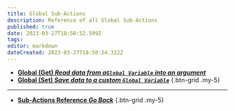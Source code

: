 ```yaml
---
title: Global Sub-Actions
description: Reference of all Global Sub-Actions
published: true
date: 2023-03-27T18:50:52.599Z
tags: 
editor: markdown
dateCreated: 2023-03-27T18:50:24.322Z
---
```


* [<i class="mdi mdi-earth primary--text"></i> **Global (Get) *Read data from a`Global Variable` into an argument***](/Sub-Actions/Globals/Get-Global-Variable)
* [<i class="mdi mdi-earth primary--text"></i> **Global (Set) *Save data to a custom `Global Variable`***](/Sub-Actions/Globals/Set-Global-Variable)
{.btn-grid .my-5}

---

- [<i class="mdi mdi-chevron-left"></i>**Sub-Actions Reference *Go Back***](/Sub-Actions)
{.btn-grid .my-5}